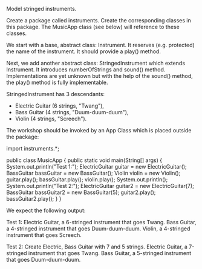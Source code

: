 Model stringed instruments.

Create a package called instruments. Create the corresponding classes in this package.
The MusicApp class (see below) will reference to these classes.

We start with a base, abstract class: Instrument.
It reserves (e.g. protected) the name of the instrument.
It should provide a play() method.

Next, we add another abstract class: StringedInstrument which extends Instrument.
It introduces numberOfStrings and sound() method. Implementations are yet unknown
but with the help of the sound() method, the play() method is fully implementable.

StringedInstrument has 3 descendants:

- Electric Guitar (6 strings, "Twang"),
- Bass Guitar (4 strings, "Duum-duum-duum"),
- Violin (4 strings, "Screech").

The workshop should be invoked by an App Class which is placed outside the package:

import instruments.*;

public class MusicApp {
    public static void main(String[] args) {
        System.out.println("Test 1:");
        ElectricGuitar guitar = new ElectricGuitar();
        BassGuitar bassGuitar = new BassGuitar();
        Violin violin = new Violin();
        guitar.play();
        bassGuitar.play();
        violin.play();
        System.out.println();
        System.out.println("Test 2:");
        ElectricGuitar guitar2 = new ElectricGuitar(7);
        BassGuitar bassGuitar2 = new BassGuitar(5);
        guitar2.play();
        bassGuitar2.play();
    }
}

We expect the following output:

Test 1:
Electric Guitar, a 6-stringed instrument that goes Twang.
Bass Guitar, a 4-stringed instrument that goes Duum-duum-duum.
Violin, a 4-stringed instrument that goes Screech.

Test 2:
Create Electric, Bass Guitar with 7 and 5 strings.
Electric Guitar, a 7-stringed instrument that goes Twang.
Bass Guitar, a 5-stringed instrument that goes Duum-duum-duum.
